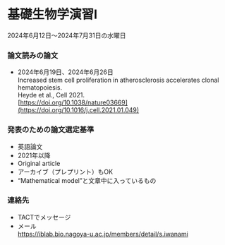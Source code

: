 # 基礎生物学演習Ⅰ

2024年6月12日〜2024年7月31日の水曜日

### 論文読みの論文
- 2024年6月19日、2024年6月26日  
Increased stem cell proliferation in atherosclerosis accelerates clonal hematopoiesis.  
Heyde et al., Cell 2021.  
[https://doi.org/10.1038/nature03669](https://doi.org/10.1016/j.cell.2021.01.049)

### 発表のための論文選定基準
- 英語論文
- 2021年以降
- Original article
- アーカイブ（プレプリント）もOK
- “Mathematical model”と文章中に入っているもの

### 連絡先

- TACTでメッセージ
- メール  
https://iblab.bio.nagoya-u.ac.jp/members/detail/s.iwanami
